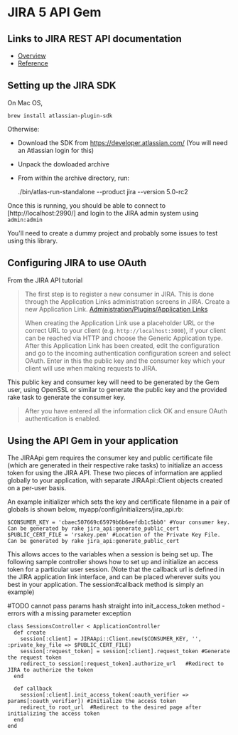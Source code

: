 JIRA 5 API Gem
==============

Links to JIRA REST API documentation
------------------------------------
* [Overview](https://developer.atlassian.com/display/JIRADEV/JIRA+REST+APIs)
* [Reference](http://docs.atlassian.com/jira/REST/5.0-rc1/)


Setting up the JIRA SDK
-----------------------
On Mac OS,

    brew install atlassian-plugin-sdk

Otherwise:

* Download the SDK from https://developer.atlassian.com/ (You will need
  an Atlassian login for this)
* Unpack the dowloaded archive
* From within the archive directory, run:

    ./bin/atlas-run-standalone --product jira --version 5.0-rc2

Once this is running, you should be able to connect to
[http://localhost:2990/] and login to the JIRA admin system using `admin:admin`

You'll need to create a dummy project and probably some issues to test using
this library.

Configuring JIRA to use OAuth
-----------------------------
From the JIRA API tutorial

> The first step is to register a new consumer in JIRA. This is done through
> the Application Links administration screens in JIRA. Create a new
> Application Link.
> [Administration/Plugins/Application Links](http://localhost:2990/jira/plugins/servlet/applinks/listApplicationLinks)
> 
> When creating the Application Link use a placeholder URL or the correct URL
> to your client (e.g. `http://localhost:3000`), if your client can be reached
> via HTTP and choose the Generic Application type. After this Application Link
> has been created, edit the configuration and go to the incoming
> authentication configuration screen and select OAuth. Enter in this the
> public key and the consumer key which your client will use when making
> requests to JIRA.

This public key and consumer key will need to be generated by the Gem user, using OpenSSL 
or similar to generate the public key and the provided rake task to generate the consumer 
key.

> After you have entered all the information click OK and ensure OAuth authentication is
> enabled.

Using the API Gem in your application
-------------------------------------
The JIRAApi gem requires the consumer key and public certificate file (which are generated in their respective rake tasks) to initialize an access token for using the JIRA API. These two pieces of information are applied globally to your application, with separate JIRAApi::Client objects created on a per-user basis.

An example initializer which sets the key and certificate filename in a pair of globals is shown below, myapp/config/initializers/jira\_api.rb:

    $CONSUMER_KEY = 'cbaec507669c65979b6b6eefdb1c5bb0' #Your consumer key. Can be generated by rake jira_api:generate_public_cert 
    $PUBLIC_CERT_FILE = 'rsakey.pem' #Location of the Private Key File. Can be generated by rake jira_api:generate_public_cert 

This allows acces to the variables when a session is being set up.
The following sample controller shows how to set up and initialize an access token for a particular user session.
(Note that the callback url is defined in the JIRA application link interface, and can be placed wherever suits you best in your application. The session#callback method is simply an example)

\#TODO cannot pass params hash straight into init\_access\_token method - errors with a missing parameter exception

    class SessionsController < ApplicationController
      def create
        session[:client] = JIRAApi::Client.new($CONSUMER_KEY, '', :private_key_file => $PUBLIC_CERT_FILE)
        session[:request_token] = session[:client].request_token #Generate the request token
        redirect_to session[:request_token].authorize_url   #Redirect to JIRA to authorize the token
      end
    
      def callback
        session[:client].init_access_token(:oauth_verifier => params[:oauth_verifier]) #Initialize the access token
        redirect_to root_url  #Redirect to the desired page after initializing the access token
      end
    end
